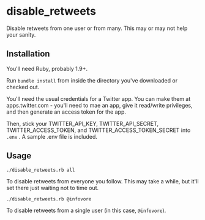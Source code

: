 # disable_retweets

Disable retweets from one user or from many. This may or may not help your sanity.

## Installation

You'll need Ruby, probably 1.9+.

Run `bundle install` from inside the directory you've downloaded or checked out.

You'll need the usual credentials for a Twitter app. You can make them at apps.twitter.com - you'll need to mae an app, give it read/write privileges, and then generate an access token for the app.

Then, stick your TWITTER_API_KEY, TWITTER_API_SECRET, TWITTER_ACCESS_TOKEN, and TWITTER_ACCESS_TOKEN_SECRET into `.env` . A sample .env file is included.

## Usage

	./disable_retweets.rb all

To disable retweets from everyone you follow. This may take a while, but it'll set there just waiting not to time out.

	./disable_retweets.rb @infovore
	
To disable retweets from a single user (in this case, `@infovore`).

